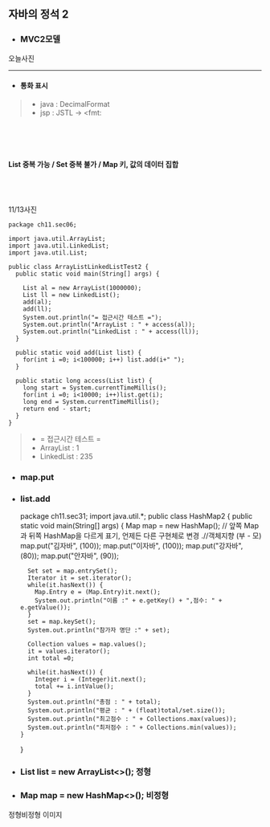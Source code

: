 
	         
## 자바의 정석 2 



* ### MVC2모델


오늘사진 


--------
* ####  통화 표시 
>* java : DecimalFormat
>* jsp  :  JSTL -> <fmt:


<br/><br/><br/> 
#### List 중복 가능 /   Set 중복 불가   /  Map  키, 값의 데이터 집합 

<br/><br/><br/>
11/13사진




    package ch11.sec06;
    
    import java.util.ArrayList;
    import java.util.LinkedList;
    import java.util.List;
    
    public class ArrayListLinkedListTest2 {
      public static void main(String[] args) {
    
        List al = new ArrayList(1000000);
        List ll = new LinkedList();
        add(al);
        add(ll);
        System.out.println("= 접근시간 테스트 =");
        System.out.println("ArrayList : " + access(al));
        System.out.println("LinkedList : " + access(ll));
      }
    
      public static void add(List list) {
        for(int i =0; i<100000; i++) list.add(i+" ");
      }
    
      public static long access(List list) {
        long start = System.currentTimeMillis();
        for(int i =0; i<10000; i++)list.get(i);
        long end = System.currentTimeMillis();
        return end - start;
      }
    }


>* = 접근시간 테스트 =
>* ArrayList : 1
>* LinkedList : 235



* ### map.put

* ### list.add


    
    package ch11.sec31;
    import java.util.*;
    public class HashMap2 {
      public static void main(String[] args) {
        Map map = new HashMap();  // 앞쪽 Map과 뒤쪽 HashMap을 다르게 표기, 언제든 다른 구현체로 변경 .//객체지향  (부 - 모)
        map.put("김자바", (100));
        map.put("이자바", (100));
        map.put("강자바", (80));
        map.put("안자바", (90));
    
        Set set = map.entrySet();
        Iterator it = set.iterator();
        while(it.hasNext()) {
          Map.Entry e = (Map.Entry)it.next();
          System.out.println("이름 :" + e.getKey() + ",점수: " + e.getValue());
        }
        set = map.keySet();
        System.out.println("참가자 명단 :" + set);
      
        Collection values = map.values();
        it = values.iterator();
        int total =0;
      
        while(it.hasNext()) {
          Integer i = (Integer)it.next();
          total += i.intValue();
        }
        System.out.println("총점 : " + total);
        System.out.println("평균 : " + (float)total/set.size());
        System.out.println("최고점수 : " + Collections.max(values));
        System.out.println("최저점수 : " + Collections.min(values));
      }
    }







* ### List list<String> = new ArrayList<>(); 정형
* ### Map map<String> = new HashMap<>(); 비정형

정형비정형 이미지 
